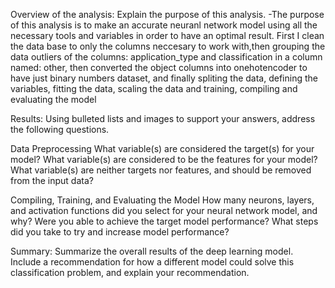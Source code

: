 Overview of the analysis: Explain the purpose of this analysis.
-The purpose of this analysis is to make an accurate neuranl network model using all the necessary tools and variables in order to have an optimal result. First I clean the data base to only the columns neccesary to work with,then grouping the data outliers of the columns: application_type and classification in a column named: other, then converted the object columns into onehotencoder to have just binary numbers dataset, and finally spliting the data, defining the variables, fitting the data, scaling the data and training, compiling and evaluating the model

Results: Using bulleted lists and images to support your answers, address the following questions.

Data Preprocessing
What variable(s) are considered the target(s) for your model?
What variable(s) are considered to be the features for your model?
What variable(s) are neither targets nor features, and should be removed from the input data?

Compiling, Training, and Evaluating the Model
How many neurons, layers, and activation functions did you select for your neural network model, and why?
Were you able to achieve the target model performance?
What steps did you take to try and increase model performance?


Summary: Summarize the overall results of the deep learning model. Include a recommendation for how a different model could solve this classification problem, and explain your recommendation.

